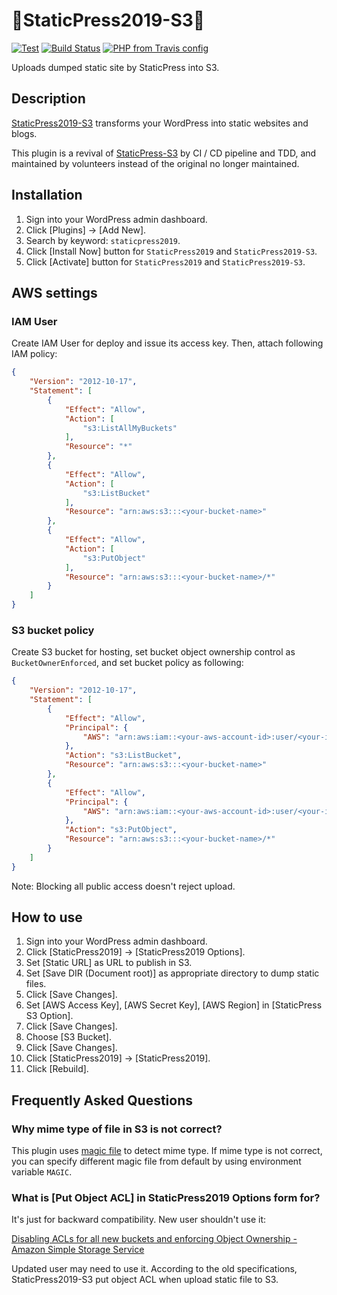 # 🗽StaticPress2019-S3🗿

[![Test](https://github.com/yukihiko-shinoda/staticpress2019-s3/workflows/Test/badge.svg)](https://github.com/yukihiko-shinoda/staticpress2019-s3/actions?query=workflow%3ATest)
[![Build Status](https://app.travis-ci.com/yukihiko-shinoda/staticpress2019-s3.svg?branch=master)](https://app.travis-ci.com/yukihiko-shinoda/staticpress2019-s3)
[![PHP from Travis config](https://img.shields.io/travis/php-v/yukihiko-shinoda/staticpress2019-s3/master)](https://app.travis-ci.com/yukihiko-shinoda/staticpress2019-s3)
<!-- [![WordPress Plugin Version](https://img.shields.io/wordpress/plugin/v/staticpress2019-s3)](https://wordpress.org/plugins/staticpress2019-s3/)
[![WordPress Plugin: Tested WP Version](https://img.shields.io/wordpress/plugin/tested/staticpress2019-s3)](https://app.travis-ci.com/yukihiko-shinoda/staticpress2019-s3) -->
<!-- [![WordPress Plugin: Required WP Version](https://img.shields.io/wordpress/plugin/wp-version/staticpress2019-s3)](https://app.travis-ci.com/yukihiko-shinoda/staticpress2019-s3)
[![WordPress Plugin Active Installs](https://img.shields.io/wordpress/plugin/installs/staticpress2019-s3)](https://wordpress.org/plugins/staticpress2019-s3/advanced/)
[![WordPress Plugin Downloads](https://img.shields.io/wordpress/plugin/dm/staticpress2019-s3)](https://wordpress.org/plugins/staticpress2019-s3/advanced/) -->

Uploads dumped static site by StaticPress into S3.

## Description

[StaticPress2019-S3](https://wordpress.org/plugins/staticpress2019-s3/) transforms your WordPress into static websites and blogs.

This plugin is a revival of [StaticPress-S3](https://github.com/megumiteam/staticpress-s3) by CI / CD pipeline and TDD, and maintained by volunteers instead of the original no longer maintained.

## Installation

1. Sign into your WordPress admin dashboard.
2. Click [Plugins] -> [Add New].
3. Search by keyword: `staticpress2019`.
4. Click [Install Now] button for `StaticPress2019` and `StaticPress2019-S3`.
5. Click [Activate] button for `StaticPress2019` and `StaticPress2019-S3`.

## AWS settings

### IAM User

Create IAM User for deploy and issue its access key.
Then, attach following IAM policy:

```json
{
    "Version": "2012-10-17",
    "Statement": [
        {
            "Effect": "Allow",
            "Action": [
                "s3:ListAllMyBuckets"
            ],
            "Resource": "*"
        },
        {
            "Effect": "Allow",
            "Action": [
                "s3:ListBucket"
            ],
            "Resource": "arn:aws:s3:::<your-bucket-name>"
        },
        {
            "Effect": "Allow",
            "Action": [
                "s3:PutObject"
            ],
            "Resource": "arn:aws:s3:::<your-bucket-name>/*"
        }
    ]
}
```

### S3 bucket policy

Create S3 bucket for hosting, set bucket object ownership control as `BucketOwnerEnforced`, and set bucket policy as following:

```json
{
    "Version": "2012-10-17",
    "Statement": [
        {
            "Effect": "Allow",
            "Principal": {
                "AWS": "arn:aws:iam::<your-aws-account-id>:user/<your-iam-user-name>"
            },
            "Action": "s3:ListBucket",
            "Resource": "arn:aws:s3:::<your-bucket-name>"
        },
        {
            "Effect": "Allow",
            "Principal": {
                "AWS": "arn:aws:iam::<your-aws-account-id>:user/<your-iam-user-name>"
            },
            "Action": "s3:PutObject",
            "Resource": "arn:aws:s3:::<your-bucket-name>/*"
        }
    ]
}
```

Note: Blocking all public access doesn't reject upload.

## How to use

1. Sign into your WordPress admin dashboard.
2. Click [StaticPress2019] -> [StaticPress2019 Options].
3. Set [Static URL] as URL to publish in S3.
4. Set [Save DIR (Document root)] as appropriate directory to dump static files.
5. Click [Save Changes].
6. Set [AWS Access Key], [AWS Secret Key], [AWS Region] in [StaticPress S3 Option].
7. Click [Save Changes].
8. Choose [S3 Bucket].
9. Click [Save Changes].
10. Click [StaticPress2019] -> [StaticPress2019].
11. Click [Rebuild].

## Frequently Asked Questions

<!-- markdownlint-disable no-trailing-punctuation -->
### Why mime type of file in S3 is not correct?
<!-- markdownlint-enable no-trailing-punctuation -->

This plugin uses [magic file](https://unix.stackexchange.com/questions/393288/explain-please-what-is-a-magic-file-in-unix) to detect mime type.
If mime type is not correct, you can specify different magic file from default by using environment variable `MAGIC`.

### What is [Put Object ACL] in StaticPress2019 Options form for?

It's just for backward compatibility. New user shouldn't use it:

[Disabling ACLs for all new buckets and enforcing Object Ownership - Amazon Simple Storage Service](https://docs.aws.amazon.com/AmazonS3/latest/userguide/ensure-object-ownership.html)

Updated user may need to use it. According to the old specifications, StaticPress2019-S3 put object ACL when upload static file to S3.
